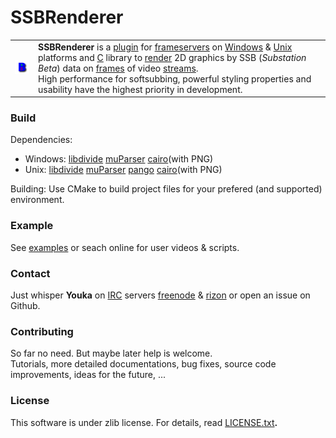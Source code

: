 # SSBRenderer
<table border=0><tr>
<td><img src=src//renderer/res/logo.bmp /></td>
<td><b>SSBRenderer</b> is a <a href=http://en.wikipedia.org/wiki/Plug-in_%28computing%29>plugin</a> for <a href=http://en.wikipedia.org/wiki/Frameserver>frameservers</a> on <a href=http://en.wikipedia.org/wiki/Microsoft_Windows>Windows</a> & <a href=http://en.wikipedia.org/wiki/Unix>Unix</a> platforms and <a href=http://en.wikipedia.org/wiki/C_%28programming_language%29>C</a> library to <a href=http://en.wikipedia.org/wiki/Rendering_%28computer_graphics%29>render</a> 2D graphics by SSB (<i>Substation Beta</i>) data on <a href=http://en.wikipedia.org/wiki/Film_frame>frames</a> of video <a href=http://en.wikipedia.org/wiki/Streaming_media>streams</a>.<br>High performance for softsubbing, powerful styling properties and usability have the highest priority in development.</td>
</tr></table>

### Build
Dependencies:
* Windows: <a href=http://libdivide.com/>libdivide</a> <a href=http://muparser.beltoforion.de/>muParser</a> <a href=http://cairographics.org/>cairo</a>(with PNG)
* Unix: <a href=http://libdivide.com/>libdivide</a> <a href=http://muparser.beltoforion.de/>muParser</a> <a href=http://www.pango.org/>pango</a> <a href=http://cairographics.org/>cairo</a>(with PNG)

Building: Use CMake to build project files for your prefered (and supported) environment.

### Example
See [examples](docs/examples) or seach online for user videos & scripts.

### Contact
Just whisper <b>Youka</b> on <a href="http://en.wikipedia.org/wiki/IRC">IRC</a> servers [freenode](https://www.freenode.net/) & [rizon](http://rizon.net/) or open an issue on Github.

### Contributing
So far no need. But maybe later help is welcome.<br>Tutorials, more detailed documentations, bug fixes, source code improvements, ideas for the future, ...

### License
This software is under zlib license. For details, read [LICENSE.txt](LICENSE.txt)<b>.
